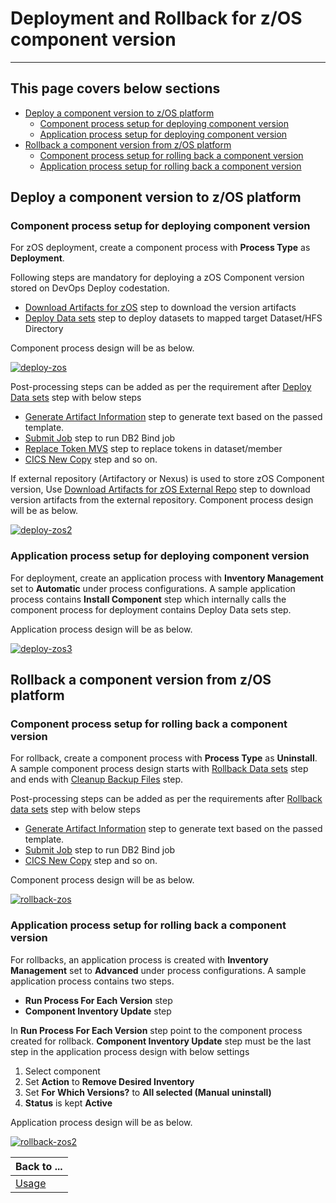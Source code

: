 # Deployment and Rollback for z/OS component version

---

## This page covers below sections

* [Deploy a component version to z/OS platform](deploy-rollback.md#deploy-a-component-version-to-zos-platform)
  * [Component process setup for deploying component version](deploy-rollback.md#component-process-setup-for-deploying-component-version)
  * [Application process setup for deploying component version](deploy-rollback.md#application-process-setup-for-deploying-component-version)
* [Rollback a component version from z/OS platform](deploy-rollback.md#rollback-a-component-version-from-zos-platform)
  * [Component process setup for rolling back a component version](deploy-rollback.md#component-process-setup-for-rolling-back-a-component-version)
  * [Application process setup for rolling back a component version](deploy-rollback.md#application-process-setup-for-rolling-back-a-component-version)

## Deploy a component version to z/OS platform

### Component process setup for deploying component version

For zOS deployment, create a component process with __Process Type__ as __Deployment__.

Following steps are mandatory for deploying a zOS Component version stored on DevOps Deploy codestation.

* [Download Artifacts for zOS](../../UrbancodeVFS/steps.md#download-artifacts-for-zos) step to download the version artifacts
* [Deploy Data sets](../steps.md#deploy-datasets-and-uss-files) step to deploy datasets to mapped target Dataset/HFS Directory

Component process design will be as below.

[![deploy-zos](../media/deploy-zos.png)](../media/deploy-zos.png)

Post-processing steps can be added as per the requirement after [Deploy Data sets](../steps.md#deploy-datasets-and-uss-files) step with below steps

* [Generate Artifact Information](../steps.md#generate-artifact-information) step to generate text based on the passed template.
* [Submit Job](../steps.md#submit-job) step to run DB2 Bind job
* [Replace Token MVS](../steps.md#replace-tokens-mvs) step to replace tokens in dataset/member
* [CICS New Copy](../../CICS/steps.md#new-copy-resources) step and so on.

If external repository (Artifactory or Nexus) is used to store zOS Component version, Use [Download Artifacts for zOS External Repo](../../zOS-external-artifact-download/steps.md#download-artifacts) step to download version artifacts from the external repository.
Component process design will be as below.

[![deploy-zos2](../media/deploy-zos2.png)](../media/deploy-zos2.png)

### Application process setup for deploying component version

For deployment, create an application process with __Inventory Management__ set to __Automatic__ under process configurations.
A sample application process contains __Install Component__ step which internally calls the component process for deployment contains Deploy Data sets step.

Application process design will be as below.

[![deploy-zos3](../media/deploy-zos3.png)](../media/deploy-zos3.png)

## Rollback a component version from z/OS platform

### Component process setup for rolling back a component version

For rollback, create a component process with __Process Type__ as __Uninstall__.
A sample component process design starts with [Rollback Data sets](../steps.md#rollback-datasets-and-uss-files) step and ends with [Cleanup Backup Files](../steps.md#cleanup-backup-files) step.

Post-processing steps can be added as per the requirements after [Rollback data sets](../steps.md#rollback-datasets-and-uss-files) step with below steps

* [Generate Artifact Information](../steps.md#generate-artifact-information) step to generate text based on the passed template.
* [Submit Job](../steps.md#submit-job) step to run DB2 Bind job
* [CICS New Copy](../../CICS/steps.md#new-copy-resources) step and so on.

Component process design will be as below.

[![rollback-zos](../media/rollback-zos.png)](../media/rollback-zos.png)

### Application process setup for rolling back a component version

For rollbacks, an application process is created with __Inventory Management__ set to __Advanced__ under process configurations.
A sample application process contains two steps.

* __Run Process For Each Version__ step
* __Component Inventory Update__ step

In __Run Process For Each Version__ step point to the component process created for rollback.
__Component Inventory Update__ step must be the last step in the application process design with below settings

1. Select component
2. Set __Action__ to __Remove Desired Inventory__
3. Set __For Which Versions?__ to __All selected (Manual uninstall)__
4. __Status__ is kept __Active__

Application process design will be as below.

[![rollback-zos2](../media/rollback-zos2.png)](../media/rollback-zos2.png)

| Back to ...          |
|----------------------|
| [Usage](../usage.md) |

